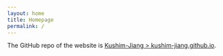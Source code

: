 ```yaml
---
layout: home
title: Homepage
permalink: /
---
```


The GitHub repo of the website is [Kushim-Jiang > kushim-jiang.github.io](https://github.com/Kushim-Jiang/kushim-jiang.github.io).